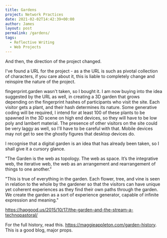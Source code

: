 ```yaml
---
title: Gardens
project: Network Practices
date: 2021-02-02T14:42:39+00:00
author: James
layout: post
permalink: /gardens/
tags:
  - Reflective Writing
  - Web Projects
---
```


And then, the direction of the project changed.

I've found a URL for the project - as a the URL is such as pivotal collection of characters, if you care about it, this is liable to completely change and reinspire the nature of the project.

fingerprint.garden wasn't taken, so I bought it. I am now buying into the idea suggested by the URL as well, in creating a 3D garden that grows depending on the fingerprint hashes of participants who visit the site. Each visitor gets a plant, and their hash determines its nature. Some generative coding will be required, I intend for at least 100 of these plants to be spawned in the 3D scene on high end devices, so they will have to be low poly and lambert material. The presence of other visitors on the site could be very laggy as well, so I'll have to be careful with that. Mobile devices may not get to see the ghostly figures that desktop devices do.

I recognise that a digital garden is an idea that has already been taken, so I shall give it a cursory glance.

"The Garden is the web as topology. The web as space. It’s the integrative web, the iterative web, the web as an arrangement and rearrangement of things to one another."

"This is true of everything in the garden. Each flower, tree, and vine is seen in relation to the whole by the gardener so that the visitors can have unique yet coherent experiences as they find their own paths through the garden. We create the garden as a sort of experience generator, capable of infinite expression and meaning."

https://hapgood.us/2015/10/17/the-garden-and-the-stream-a-technopastoral/

For the full history, read this. https://maggieappleton.com/garden-history. This is a good blog, major props.

